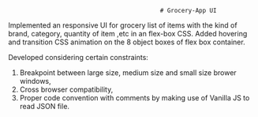                                                # Grocery-App UI 
                                                              
 Implemented an responsive UI for grocery list of items with the kind of brand, category, quantity of item ,etc in an flex-box CSS.
 Added hovering and transition CSS animation on the 8 object boxes of flex box container.
 
 Developed considering certain constraints:
 1) Breakpoint between large size, medium size and small size brower windows,
 2) Cross browser compatibility,
 3) Proper code convention with comments by making use of Vanilla JS to read JSON file.
 
 
 
